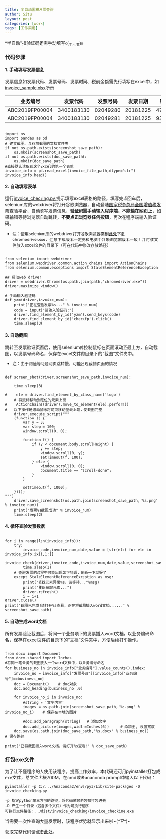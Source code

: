 ```yaml
---
title: 半自动国税发票查验
author: Situ
layout: post
categories: [work]
tags: [工作实用]
---
```

<font face="仿宋" >“半自动”指验证码还需手动填写o(╥﹏╥)o</font>

<script src="https://cdn.jsdelivr.net/gh/google/code-prettify@master/loader/run_prettify.js"></script>

### 代码步骤
#### 1. 手动填写发票信息
发票信息如发票代码、发票号码、发票时间、税前金额需先行填写在excel中，如[invoice_sample.xlsx](https://github.com/Snowing-ST/invoice_checking/blob/master/invoice_sample.xlsx)所示


|业务编号|	发票代码|	发票号码|	发票日期|	税前金额|
|  ----  | ----  | ----  | ----  | ----  |
|ABC2019FP00004|	3400183130|	02049280|	20181225	|471495.24 |
|ABC2019FP00004|	3400183130|	02049281	|20181225|	937220.75 |

<pre class="prettyprint"><code class="language-py">
import os
import pandas as pd
# 建立截图、与存放截图的文档文件夹
if not os.path.exists(screenshot_save_path):
    os.mkdir(screenshot_save_path) 
if not os.path.exists(doc_save_path):
    os.mkdir(doc_save_path) 
#直接默认读取到这个Excel的第一个表单
invoice_info = pd.read_excel(invoice_file_path,dtype="str")
invoice_info.head()
</code></pre>

#### 2. 自动填写表单
运行[invoice_checking.py](https://github.com/Snowing-ST/invoice_checking/blob/master/invoice_checking.py),提示填写excel表格的路径，填写完毕回车后，selenium库的webdriver将打开谷歌浏览器，自动登陆[国家税务总局全国增值税发票查验平台](https://inv-veri.chinatax.gov.cn/index.html)，自动填写发票信息，**验证码需手动输入程序端，不能输在网页上**，如果输错等待浏览器自动跳转，**不要点击浏览器任何按钮**，再次在程序端输入验证码。

- <font size=2 > 注：使用selenium库的webdriver打开谷歌浏览器需到[此处](http://chromedriver.storage.googleapis.com/index.html)下载chromedriver.exe，注意下载版本一定要和电脑中谷歌浏览器版本一致！并将该文件放入excel文件的目录下（可在代码中修改存放路径）</font>

<pre class="prettyprint"><code class="language-py">
from selenium import webdriver
from selenium.webdriver.common.action_chains import ActionChains
from selenium.common.exceptions import StaleElementReferenceException

## 启动web driver
driver = webdriver.Chrome(os.path.join(path,"chromedriver.exe"))
driver.maximize_window()

# 手动输入验证码
def yzm(driver,invoice_num):
    print("正在查验发票%s..." % invoice_num)
    code = input("请输入验证码:")
    driver.find_element_by_id('yzm').send_keys(code)
    driver.find_element_by_id('checkfp').click()
    time.sleep(3)
</code></pre>

#### 3. 自动截图
跳转至发票验证页面后，使用selenium库控制鼠标在页面滚动至最上方，自动截图，以发票号码命名，保存在excel文件的目录下的“截图”文件夹中。

- <font size=2 >注：由于网速等问题网页跳转慢，可能出现截错页面的情况</font>

<pre class="prettyprint"><code class="language-py">
def screen_shot(driver,screenshot_save_path,invoice_num):
    
    time.sleep(3)
    
#    ele = driver.find_element_by_class_name('logo')
    # 将鼠标移动到定位的元素上面
#    ActionChains(driver).move_to_element(ele).perform()
#   以下操作是滚动鼠标将网页移动至最上端，使截图完整
    driver.execute_script("""
    (function () {
        var y = 0;
        var step = 100;
        window.scroll(0, 0);

        function f() {
            if (y < document.body.scrollHeight) {
                y += step;
                window.scroll(0, y);
                setTimeout(f, 100);
            } else {
                window.scroll(0, 0);
                document.title += "scroll-done";
            }
        }

        setTimeout(f, 1000);
    })();
""")  
    driver.save_screenshot(os.path.join(screenshot_save_path,'%s.png' % invoice_num))
    print("发票%s截图成功" % invoice_num)
    time.sleep(2)
</code></pre>

#### 4. 循环查验发票数据
<pre class="prettyprint"><code class="language-py">
for i in range(len(invoice_info)):
    try:
        invoice_code,invoice_num,date,value = [str(ele) for ele in invoice_info.ix[i,1:]]
        invoice_check(driver,invoice_code,invoice_num,date,value,screenshot_save_path)
        time.sleep(1)
    # 查验发票的过程中可能出现如下错误，刷新一下就好了
    except StaleElementReferenceException as msg:
        print("查找元素异常%s，请等待..."%msg)
        print("重新获取元素...")
        driver.refresh()
        i = i+1
driver.close()
print("截图已完成!请打开%s查看，正在将截图插入word文档......" % screenshot_save_path)
</code></pre>
#### 5. 自动生成word文档
所有发票验证截图后，将同一个业务项下的发票插入word文档，以业务编码命名，保存在excel文件的目录下的“文档”文件夹中，方便后续打印操作。

<pre class="prettyprint"><code class="language-py">
from docx import Document
from docx.shared import Inches
#将同一笔业务的截图放入一个word文档中，以业务编号命名
for business_no in invoice_info["业务编号"].value_counts().index:
    invoice_no = invoice_info["发票号码"][invoice_info["业务编号"]==business_no]
    doc = Document()    # doc对象
    doc.add_heading(business_no ,0)

    for invoice_no_i in invoice_no:
        #string = '文字内容'
        images = os.path.join(screenshot_save_path,'%s.png' % invoice_no_i)    # 保存在本地的图片
        
        #doc.add_paragraph(string)   # 添加文字
        doc.add_picture(images,width=Inches(6))     # 添加图, 设置宽度
    doc.save(os.path.join(doc_save_path,'%s.docx' % business_no))     # 保存路径   

print("已将截图插入word文档，请打开%s查看!" % doc_save_path)
</code></pre>

### 打包exe文件
为了让不懂程序的人使用该程序，提高工作效率，本代码还可用pyinstaller打包成exe文件，总文件大概700M。在cmd或者anaconda prompt中输入以下代码：
```
pyinstaller -p C:/.../Anaconda2/envs/py3/Lib/site-packages -D invoice_checking.py
```
    -p 指定python第三方包的路径，将代码依赖的包都打包进去
    -D 产生一个目录（包含多个文件）作为可执行程序
    可执行文件路径：../dist/invoice_checking/invoice_checking.exe

当需要一次性查询大量发票时，该程序优势就显示出来啦~(*^▽^*)~

获取完整代码请点击[此处](https://github.com/Snowing-ST/Invoice-Checking)。



